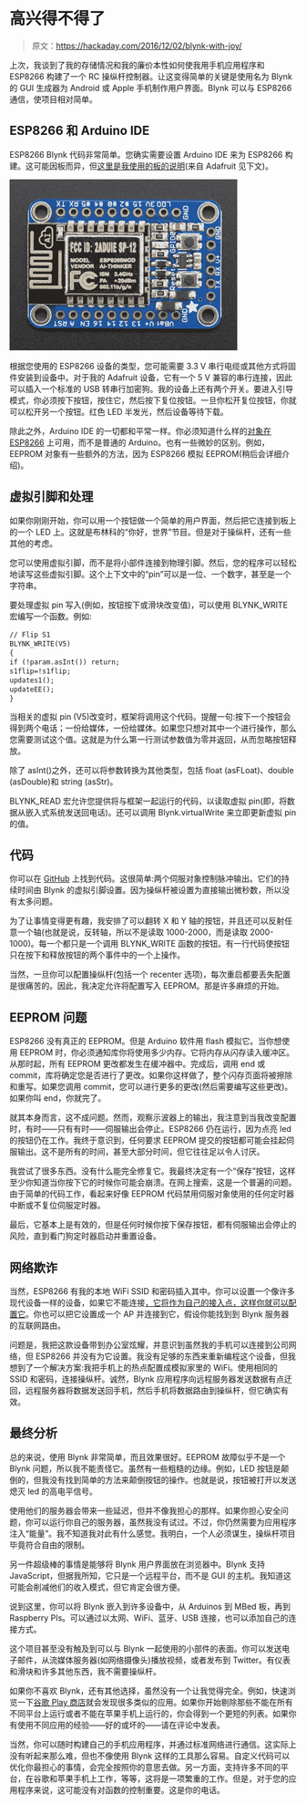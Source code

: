# 高兴得不得了

> 原文：<https://hackaday.com/2016/12/02/blynk-with-joy/>

上次，我谈到了我的存储情况和我的廉价本性如何使我用手机应用程序和 ESP8266 构建了一个 RC 操纵杆控制器。让这变得简单的关键是使用名为 Blynk 的 GUI 生成器为 Android 或 Apple 手机制作用户界面。Blynk 可以与 ESP8266 通信，使项目相对简单。

## ESP8266 和 Arduino IDE

ESP8266 Blynk 代码非常简单。您确实需要设置 Arduino IDE 来为 ESP8266 构建。这可能因板而异，但[这里是我使用的板的说明](https://learn.adafruit.com/adafruit-huzzah-esp8266-breakout/using-arduino-ide)(来自 Adafruit 见下文)。

[![adaesp](img/3dc90f721783fb74ea2dda0cd9a14c56.png)](https://hackaday.com/wp-content/uploads/2016/11/adaesp.jpg)

根据您使用的 ESP8266 设备的类型，您可能需要 3.3 V 串行电缆或其他方式将固件安装到设备中。对于我的 Adafruit 设备，它有一个 5 V 兼容的串行连接，因此可以插入一个标准的 USB 转串行加密狗。我的设备上还有两个开关。要进入引导模式，你必须按下按钮，按住它，然后按下复位按钮。一旦你松开复位按钮，你就可以松开另一个按钮。红色 LED 半发光，然后设备等待下载。

除此之外，Arduino IDE 的一切都和平常一样。你必须知道什么样的[对象在 ESP8266](https://github.com/esp8266/Arduino/blob/master/doc/libraries.md) 上可用，而不是普通的 Arduino。也有一些微妙的区别。例如，EEPROM 对象有一些额外的方法，因为 ESP8266 模拟 EEPROM(稍后会详细介绍)。

## 虚拟引脚和处理

如果你刚刚开始，你可以用一个按钮做一个简单的用户界面，然后把它连接到板上的一个 LED 上。这就是布林科的“你好，世界”节目。但是对于操纵杆，还有一些其他的考虑。

您可以使用虚拟引脚，而不是将小部件连接到物理引脚。然后，您的程序可以轻松地读写这些虚拟引脚。这个上下文中的“pin”可以是一位、一个数字，甚至是一个字符串。

要处理虚拟 pin 写入(例如，按钮按下或滑块改变值)，可以使用 BLYNK_WRITE 宏编写一个函数。例如:

```
// Flip S1
BLYNK_WRITE(V5)
{
if (!param.asInt()) return;
s1flip=!s1flip;
updates1();
updateEE();
}
```

当相关的虚拟 pin (V5)改变时，框架将调用这个代码。提醒一句:按下一个按钮会得到两个电话；一份给媒体，一份给媒体。如果您只想对其中一个进行操作，那么您需要测试这个值。这就是为什么第一行测试参数值为零并返回，从而忽略按钮释放。

除了 asInt()之外，还可以将参数转换为其他类型，包括 float (asFLoat)、double (asDouble)和 string (asStr)。

BLYNK_READ 宏允许您提供将与框架一起运行的代码，以读取虚拟 pin(即，将数据从嵌入式系统发送回电话)。还可以调用 Blynk.virtualWrite 来立即更新虚拟 pin 的值。

## 代码

你可以在 [GitHub](https://github.com/wd5gnr/ESP8266Joy) 上找到代码。这很简单:两个伺服对象控制脉冲输出。它们的持续时间由 Blynk 的虚拟引脚设置。因为操纵杆被设置为直接输出微秒数，所以没有太多问题。

为了让事情变得更有趣，我安排了可以翻转 X 和 Y 轴的按钮，并且还可以反射任意一个轴(也就是说，反转轴，所以不是读取 1000-2000，而是读取 2000-1000)。每一个都只是一个调用 BLYNK_WRITE 函数的按钮。有一行代码使按钮只在按下和释放按钮的两个事件中的一个上操作。

当然，一旦你可以配置操纵杆(包括一个 recenter 选项)，每次重启都要丢失配置是很痛苦的。因此，我决定允许将配置写入 EEPROM。那是许多麻烦的开始。

## EEPROM 问题

ESP8266 没有真正的 EEPROM。但是 Arduino 软件用 flash 模拟它。当你想使用 EEPROM 时，你必须通知库你将使用多少内存。它将内存从闪存读入缓冲区。从那时起，所有 EEPROM 更改都发生在缓冲器中。完成后，调用 end 或 commit，库将确定您是否进行了更改。如果你这样做了，整个闪存页面将被擦除和重写。如果您调用 commit，您可以进行更多的更改(然后需要编写这些更改)。如果你叫 end，你就完了。

就其本身而言，这不成问题。然而，观察示波器上的输出，我注意到当我改变配置时，有时——只有有时——伺服输出会停止。ESP8266 仍在运行，因为点亮 led 的按钮仍在工作。我终于意识到，任何要求 EEPROM 提交的按钮都可能会挂起伺服输出。这不是所有的时间，甚至大部分时间，但它往往足以令人讨厌。

我尝试了很多东西。没有什么能完全修复它。我最终决定有一个“保存”按钮，这样至少你知道当你按下它的时候你可能会崩溃。在网上搜索，这是一个普遍的问题。由于简单的代码工作，看起来好像 EEPROM 代码禁用伺服对象使用的任何定时器中断或不复位伺服定时器。

最后，它基本上是有效的，但是任何时候你按下保存按钮，都有伺服输出会停止的风险，直到看门狗定时器启动并重置设备。

## 网络欺诈

当然，ESP8266 有我的本地 WiFi SSID 和密码插入其中。你可以设置一个像许多现代设备一样的设备，如果它不能连接[，它将作为自己的接入点，这样你就可以配置它](https://github.com/tzapu/WiFiManager)。你也可以把它设置成一个 AP 并连接到它，假设你能找到到 Blynk 服务器的互联网路由。

问题是，我把这款设备带到办公室炫耀，并意识到虽然我的手机可以连接到公司网络，但 ESP8266 并没有为它设置。我没有足够的东西来重新编程这个设备，但我想到了一个解决方案:我把手机上的热点配置成模拟家里的 WiFi。使用相同的 SSID 和密码，连接操纵杆。诚然，Blynk 应用程序向远程服务器发送数据有点迂回，远程服务器将数据发送回手机，然后手机将数据路由到操纵杆，但它确实有效。

## 最终分析

总的来说，使用 Blynk 非常简单，而且效果很好。EEPROM 故障似乎不是一个 Blynk 问题，所以我不能责怪它。虽然有一些粗糙的边缘。例如，LED 按钮是颠倒的，但我没有找到简单的方法来颠倒按钮的操作。也就是说，按钮被打开以发送熄灭 led 的高电平信号。

使用他们的服务器会带来一些延迟，但并不像我担心的那样。如果你担心安全问题，你可以运行你自己的服务器，虽然我没有试过。不过，你仍然需要为应用程序注入“能量”。我不知道我对此有什么感觉。我明白，一个人必须谋生，操纵杆项目毕竟符合自由的限制。

另一件超级棒的事情是能够将 Blynk 用户界面放在浏览器中。Blynk 支持 JavaScript，但据我所知，它只是一个远程平台，而不是 GUI 的主机。我知道这可能会削减他们的收入模式，但它肯定会很方便。

说到这里，你可以将 Blynk 嵌入到许多设备中，从 Arduinos 到 MBed 板，再到 Raspberry PIs。可以通过以太网、WiFi、蓝牙、USB 连接，也可以添加自己的连接方式。

这个项目甚至没有触及到可以与 Blynk 一起使用的小部件的表面。你可以发送电子邮件，从流媒体服务器(如网络摄像头)播放视频，或者发布到 Twitter。有仪表和滑块和许多其他东西，我不需要操纵杆。

如果你不喜欢 Blynk，还有其他选择，虽然没有一个让我觉得完全。例如，快速浏览一下[谷歌 Play 商店](https://play.google.com/store/search?q=arduino&c=apps)就会发现很多类似的应用。如果你开始剔除那些不能在所有不同平台上运行或者不能在苹果手机上运行的，你会得到一个更短的列表。如果你有使用不同应用的经验——好的或坏的——请在评论中发表。

当然，你可以随时构建自己的手机应用程序，并通过标准网络进行通信。这实际上没有听起来那么难，但也不像使用 Blynk 这样的工具那么容易。自定义代码可以优化你最担心的事情，会完全按照你的意思去做。另一方面，支持许多不同的平台，在谷歌和苹果手机上工作，等等，这将是一项繁重的工作。但是，对于您的应用程序来说，这可能没有对函数的控制重要。这是你的电话。
